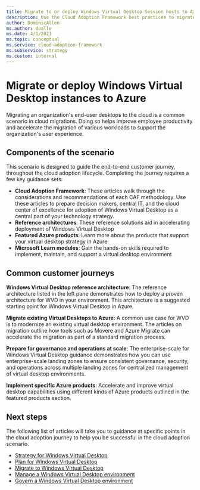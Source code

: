 ```yaml
---
title: Migrate to or deploy Windows Virtual Desktop Session hosts to Azure
description: Use the Cloud Adoption Framework best practices to migrate or deploy Windows Virtual Desktop instances to Azure.
author: DominicAllen
ms.author: doalle
ms.date: 4/1/2021
ms.topic: conceptual
ms.service: cloud-adoption-framework
ms.subservice: strategy
ms.custom: internal
---
```


# Migrate or deploy Windows Virtual Desktop instances to Azure

Migrating an organization's end-user desktops to the cloud is a common scenario in cloud migrations. Doing so helps improve employee productivity and accelerate the migration of various workloads to support the organization's user experience.

## Components of the scenario

This scenario is designed to guide the end-to-end customer journey, throughout the cloud adoption lifecycle. Completing the journey requires a few key guidance sets:

- **Cloud Adoption Framework**: These articles walk through the considerations and recommendations of each CAF methodology. Use these articles to prepare decision makers, central IT, and the cloud center of excellence for adoption of Windows Virtual Desktop as a central part of your technology strategy.
- **Reference architectures**: These reference solutions aid in accelerating deployment of Windows Virtual Desktop
- **Featured Azure products**: Learn more about the products that support your virtual desktop strategy in Azure
- **Microsoft Learn modules**: Gain the hands-on skills required to implement, maintain, and support a virtual desktop environment

## Common customer journeys

**Windows Virtual Desktop reference architecture**: The reference architecture listed in the left pane demonstrates how to deploy a proven architecture for WVD in your environment. This architecture is a suggested starting point for Windows Virtual Desktop in Azure.

**Migrate existing Virtual Desktops to Azure**: A common use case for WVD is to modernize an existing virtual desktop environment. The articles on migration outline how tools such as Movere and Azure Migrate can accelerate the migration as part of a standard migration process.

**Prepare for governance and operations at scale**: The enterprise-scale for Windows Virtual Desktop guidance demonstrates how you can use enterprise-scale landing zones to ensure consistent governance, security, and operations across multiple landing zones for centralized management of virtual desktop environments.

**Implement specific Azure products**: Accelerate and improve virtual desktop capabilities using different kinds of Azure products outlined in the featured products section.

## Next steps

The following list of articles will take you to guidance at specific points in the cloud adoption journey to help you be successful in the cloud adoption scenario.

- [Strategy for Windows Virtual Desktop](./wvd/WVD-strategy.md)
- [Plan for Windows Virtual Desktop](./wvd/pland.md)
- [Migrate to Windows Virtual Desktop](./wvd/migrate-assess.md)
- [Manage a Windows Virtual Desktop environment](./wvd/WVD-manage.md)
- [Govern a Windows Virtual Desktop environment](./wvd/WVD-govern.md)
